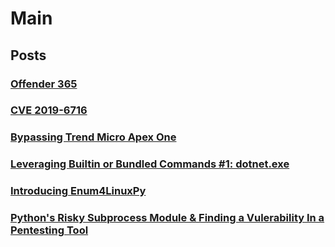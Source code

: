 # Main

## Posts

### [Offender 365](Posts/Offender-365.md)
### [CVE 2019-6716](Posts/cve_2019-6716.md)
### [Bypassing Trend Micro Apex One](Posts/Bypassing_Trend_Micro_Apex_One.md)
### [Leveraging Builtin or Bundled Commands #1: dotnet.exe](Posts/leveraging_dotnet_command.md)
### [Introducing Enum4LinuxPy](Posts/enum4linuxpy.md)
### [Python's Risky Subprocess Module & Finding a Vulerability In a Pentesting Tool](Posts/vulninridenum.md)
